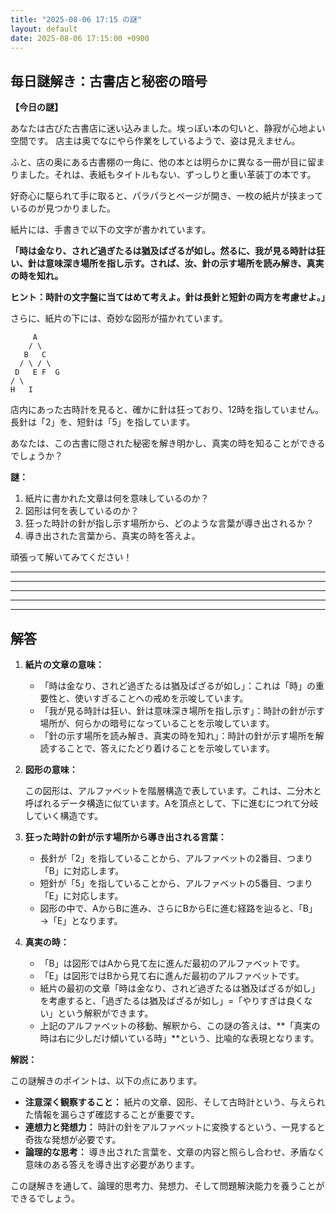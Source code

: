 ```yaml
---
title: "2025-08-06 17:15 の謎"
layout: default
date: 2025-08-06 17:15:00 +0900
---
```

## 毎日謎解き：古書店と秘密の暗号

**【今日の謎】**

あなたは古びた古書店に迷い込みました。埃っぽい本の匂いと、静寂が心地よい空間です。
店主は奥でなにやら作業をしているようで、姿は見えません。

ふと、店の奥にある古書棚の一角に、他の本とは明らかに異なる一冊が目に留まりました。それは、表紙もタイトルもない、ずっしりと重い革装丁の本です。

好奇心に駆られて手に取ると、パラパラとページが開き、一枚の紙片が挟まっているのが見つかりました。

紙片には、手書きで以下の文字が書かれています。

**「時は金なり、されど過ぎたるは猶及ばざるが如し。然るに、我が見る時計は狂い、針は意味深き場所を指し示す。されば、汝、針の示す場所を読み解き、真実の時を知れ。**

**ヒント：時計の文字盤に当てはめて考えよ。針は長針と短針の両方を考慮せよ。」**

さらに、紙片の下には、奇妙な図形が描かれています。

```
     A
    / \
   B   C
  / \ / \
 D   E F  G
/ \
H   I
```

店内にあった古時計を見ると、確かに針は狂っており、12時を指していません。長針は「2」を、短針は「5」を指しています。

あなたは、この古書に隠された秘密を解き明かし、真実の時を知ることができるでしょうか？

**謎：**

1.  紙片に書かれた文章は何を意味しているのか？
2.  図形は何を表しているのか？
3.  狂った時計の針が指し示す場所から、どのような言葉が導き出されるか？
4.  導き出された言葉から、真実の時を答えよ。

頑張って解いてみてください！

---
---
---
---
---

## 解答

1.  **紙片の文章の意味：**

    *   「時は金なり、されど過ぎたるは猶及ばざるが如し」：これは「時」の重要性と、使いすぎることへの戒めを示唆しています。
    *   「我が見る時計は狂い、針は意味深き場所を指し示す」：時計の針が示す場所が、何らかの暗号になっていることを示唆しています。
    *   「針の示す場所を読み解き、真実の時を知れ」：時計の針が示す場所を解読することで、答えにたどり着けることを示唆しています。

2.  **図形の意味：**

    この図形は、アルファベットを階層構造で表しています。これは、二分木と呼ばれるデータ構造に似ています。Aを頂点として、下に進むにつれて分岐していく構造です。

3.  **狂った時計の針が示す場所から導き出される言葉：**

    *   長針が「2」を指していることから、アルファベットの2番目、つまり「B」に対応します。
    *   短針が「5」を指していることから、アルファベットの5番目、つまり「E」に対応します。
    *   図形の中で、AからBに進み、さらにBからEに進む経路を辿ると、「B」→「E」となります。

4.  **真実の時：**

    *   「B」は図形ではAから見て左に進んだ最初のアルファベットです。
    *   「E」は図形ではBから見て右に進んだ最初のアルファベットです。
    *   紙片の最初の文章「時は金なり、されど過ぎたるは猶及ばざるが如し」を考慮すると、「過ぎたるは猶及ばざるが如し」=「やりすぎは良くない」という解釈ができます。
    *   上記のアルファベットの移動、解釈から、この謎の答えは、**「真実の時は右に少しだけ傾いている時」**という、比喩的な表現となります。

**解説：**

この謎解きのポイントは、以下の点にあります。

*   **注意深く観察すること：** 紙片の文章、図形、そして古時計という、与えられた情報を漏らさず確認することが重要です。
*   **連想力と発想力：** 時計の針をアルファベットに変換するという、一見すると奇抜な発想が必要です。
*   **論理的な思考：** 導き出された言葉を、文章の内容と照らし合わせ、矛盾なく意味のある答えを導き出す必要があります。

この謎解きを通して、論理的思考力、発想力、そして問題解決能力を養うことができるでしょう。
